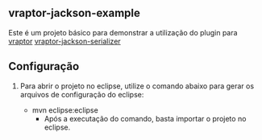 ## vraptor-jackson-example
 
Este é um projeto básico para demonstrar a utilização do plugin para [vraptor](http://vraptor.caelum.com.br/) [vraptor-jackson-serializer](https://github.com/francofabio/vraptor-jackson-serializer)

## Configuração

1. Para abrir o projeto no eclipse, utilize o comando abaixo para gerar os arquivos de configuração do eclipse:

    - mvn eclipse:eclipse
      * Após a executação do comando, basta importar o projeto no eclipse.
